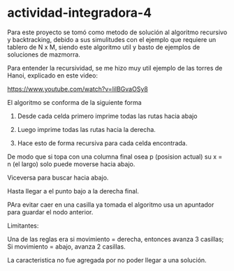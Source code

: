 ﻿# actividad-integradora-4

Para este proyecto se tomó como metodo de solución al algoritmo recursivo y backtracking, debido a sus simulitudes con el ejemplo que requiere un tablero de N x M, siendo este algoritmo util y basto de ejemplos de soluciones de mazmorra.

Para entender la recursividad, se me hizo muy util ejemplo de las torres de Hanoi, explicado en este video:

https://www.youtube.com/watch?v=lilBGvaOSy8

El algoritmo se conforma de la siguiente forma



1) Desde cada celda primero imprime todas las rutas hacia abajo 

2) Luego imprime todas las rutas hacia la derecha. 

3) Hace esto de forma recursiva para cada celda encontrada.

De modo que si topa con una columna final osea p (posision actual) su x = n (el largo) solo puede moverse hacia abajo.

Viceversa para buscar hacia abajo.

Hasta llegar a el punto bajo a la derecha final.

PAra evitar caer en una casilla ya tomada el algoritmo usa un apuntador para guardar el nodo anterior.

Limitantes:

Una de las reglas era si movimiento = derecha, entonces avanza 3 casillas; Si movimiento = abajo, avanza 2 casillas.

La caracteristica no fue agregada por no poder llegar a una solución.
